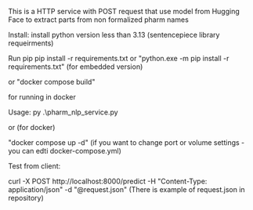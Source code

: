 This is a HTTP service with POST request that use model from Hugging Face to extract parts from non formalized pharm names

Install:
install python version less than 3.13 (sentencepiece library requeirments)

Run pip
pip install -r requirements.txt
or
"python.exe -m pip install -r requirements.txt" (for embedded version)

or 
"docker compose build"

for running in docker 


Usage:
py .\pharm_nlp_service.py 

or (for docker)

"docker compose up -d" 
(if you want to change port or volume settings - you can edti docker-compose.yml)



Test from client:

curl -X POST http://localhost:8000/predict   -H "Content-Type: application/json"   -d "@request.json"
(There is example of request.json  in repository)



